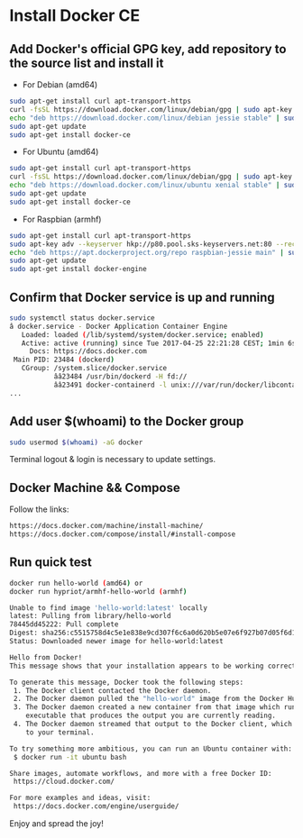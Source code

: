 # Install Docker CE

## Add Docker's official GPG key, add repository to the source list and install it

-	For Debian (amd64)

```Bash
sudo apt-get install curl apt-transport-https   
curl -fsSL https://download.docker.com/linux/debian/gpg | sudo apt-key add -
echo "deb https://download.docker.com/linux/debian jessie stable" | sudo tee -a /etc/apt/sources.list
sudo apt-get update
sudo apt-get install docker-ce
```

-	For Ubuntu (amd64)

```Bash
sudo apt-get install curl apt-transport-https
curl -fsSL https://download.docker.com/linux/debian/gpg | sudo apt-key add -
echo "deb https://download.docker.com/linux/ubuntu xenial stable" | sudo tee -a /etc/apt/sources.list
sudo apt-get update
sudo apt-get install docker-ce
```

-	For Raspbian (armhf)

```Bash
sudo apt-get install curl apt-transport-https
sudo apt-key adv --keyserver hkp://p80.pool.sks-keyservers.net:80 --recv-keys 58118E89F3A912897C070ADBF76221572C52609D
echo "deb https://apt.dockerproject.org/repo raspbian-jessie main" | sudo tee -a /etc/apt/sources.list
sudo apt-get update
sudo apt-get install docker-engine
```

## Confirm that Docker service is up and running

```Bash
sudo systemctl status docker.service
â docker.service - Docker Application Container Engine
   Loaded: loaded (/lib/systemd/system/docker.service; enabled)
   Active: active (running) since Tue 2017-04-25 22:21:28 CEST; 1min 6s ago
     Docs: https://docs.docker.com
 Main PID: 23484 (dockerd)
   CGroup: /system.slice/docker.service
           ââ23484 /usr/bin/dockerd -H fd://
           ââ23491 docker-containerd -l unix:///var/run/docker/libcontainerd/docker-containerd.sock --metrics-interval=0 --start-timeout 2m --state-dir /var/run/dock...
...
```

## Add user $(whoami) to the Docker group

```Bash
sudo usermod $(whoami) -aG docker
```

Terminal logout & login is necessary to update settings.

## Docker Machine && Compose

Follow the links:

```Bash
https://docs.docker.com/machine/install-machine/
https://docs.docker.com/compose/install/#install-compose
```

## Run quick test

```Bash
docker run hello-world (amd64) or
docker run hypriot/armhf-hello-world (armhf)

Unable to find image 'hello-world:latest' locally
latest: Pulling from library/hello-world
78445dd45222: Pull complete
Digest: sha256:c5515758d4c5e1e838e9cd307f6c6a0d620b5e07e6f927b07d05f6d12a1ac8d7
Status: Downloaded newer image for hello-world:latest

Hello from Docker!
This message shows that your installation appears to be working correctly.

To generate this message, Docker took the following steps:
 1. The Docker client contacted the Docker daemon.
 2. The Docker daemon pulled the "hello-world" image from the Docker Hub.
 3. The Docker daemon created a new container from that image which runs the
    executable that produces the output you are currently reading.
 4. The Docker daemon streamed that output to the Docker client, which sent it
    to your terminal.

To try something more ambitious, you can run an Ubuntu container with:
 $ docker run -it ubuntu bash

Share images, automate workflows, and more with a free Docker ID:
 https://cloud.docker.com/

For more examples and ideas, visit:
 https://docs.docker.com/engine/userguide/
```

Enjoy and spread the joy!
